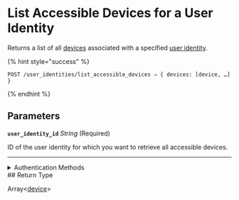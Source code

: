 # List Accessible Devices for a User Identity

Returns a list of all [devices](../../core-concepts/devices/README.md) associated with a specified [user identity](https://docs.seam.co/latest/capability-guides/mobile-access-in-development/managing-mobile-app-user-accounts-with-user-identities#what-is-a-user-identity).

{% hint style="success" %}
```
POST /user_identities/list_accessible_devices ⇒ { devices: [device, …] }
```
{% endhint %}

## Parameters

**`user_identity_id`** *String* (Required)

ID of the user identity for which you want to retrieve all accessible devices.

---


<details>

<summary>Authentication Methods</summary>

- API key
- Personal access token
  <br>Must also include the `seam-workspace` header in the request.
</details>
## Return Type

Array<[device](./)>

